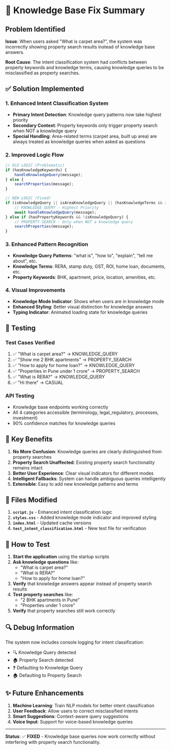# 🔧 Knowledge Base Fix Summary

## Problem Identified
**Issue**: When users asked "What is carpet area?", the system was incorrectly showing property search results instead of knowledge base answers.

**Root Cause**: The intent classification system had conflicts between property keywords and knowledge terms, causing knowledge queries to be misclassified as property searches.

## ✅ Solution Implemented

### 1. Enhanced Intent Classification System
- **Primary Intent Detection**: Knowledge query patterns now take highest priority
- **Secondary Context**: Property keywords only trigger property search when NOT a knowledge query
- **Special Handling**: Area-related terms (carpet area, built up area) are always treated as knowledge queries when asked as questions

### 2. Improved Logic Flow
```javascript
// OLD LOGIC (Problematic)
if (hasKnowledgeKeywords) {
    handleKnowledgeQuery(message);
} else {
    searchProperties(message);
}

// NEW LOGIC (Fixed)
if (isKnowledgeQuery || isAreaKnowledgeQuery || (hasKnowledgeTerms && isKnowledgeQuery)) {
    // KNOWLEDGE QUERY - Highest Priority
    await handleKnowledgeQuery(message);
} else if (hasPropertyKeywords && !isKnowledgeQuery) {
    // PROPERTY SEARCH - Only when NOT a knowledge query
    searchProperties(message);
}
```

### 3. Enhanced Pattern Recognition
- **Knowledge Query Patterns**: "what is", "how to", "explain", "tell me about", etc.
- **Knowledge Terms**: RERA, stamp duty, GST, ROI, home loan, documents, etc.
- **Property Keywords**: BHK, apartment, price, location, amenities, etc.

### 4. Visual Improvements
- **Knowledge Mode Indicator**: Shows when users are in knowledge mode
- **Enhanced Styling**: Better visual distinction for knowledge answers
- **Typing Indicator**: Animated loading state for knowledge queries

## 🧪 Testing

### Test Cases Verified
1. ✅ "What is carpet area?" → KNOWLEDGE_QUERY
2. ✅ "Show me 2 BHK apartments" → PROPERTY_SEARCH  
3. ✅ "How to apply for home loan?" → KNOWLEDGE_QUERY
4. ✅ "Properties in Pune under 1 crore" → PROPERTY_SEARCH
5. ✅ "What is RERA?" → KNOWLEDGE_QUERY
6. ✅ "Hi there" → CASUAL

### API Testing
- Knowledge base endpoints working correctly
- All 4 categories accessible (terminology, legal_regulatory, processes, investment)
- 90% confidence matches for knowledge queries

## 🎯 Key Benefits

1. **No More Confusion**: Knowledge queries are clearly distinguished from property searches
2. **Property Search Unaffected**: Existing property search functionality remains intact
3. **Better User Experience**: Clear visual indicators for different modes
4. **Intelligent Fallbacks**: System can handle ambiguous queries intelligently
5. **Extensible**: Easy to add new knowledge patterns and terms

## 📁 Files Modified

1. **`script.js`** - Enhanced intent classification logic
2. **`styles.css`** - Added knowledge mode indicator and improved styling
3. **`index.html`** - Updated cache versions
4. **`test_intent_classification.html`** - New test file for verification

## 🚀 How to Test

1. **Start the application** using the startup scripts
2. **Ask knowledge questions** like:
   - "What is carpet area?"
   - "What is RERA?"
   - "How to apply for home loan?"
3. **Verify** that knowledge answers appear instead of property search results
4. **Test property searches** like:
   - "2 BHK apartments in Pune"
   - "Properties under 1 crore"
5. **Verify** that property searches still work correctly

## 🔍 Debug Information

The system now includes console logging for intent classification:
- 🔍 Knowledge Query detected
- 🏠 Property Search detected  
- ❓ Defaulting to Knowledge Query
- 🏠 Defaulting to Property Search

## ✨ Future Enhancements

1. **Machine Learning**: Train NLP models for better intent classification
2. **User Feedback**: Allow users to correct misclassified intents
3. **Smart Suggestions**: Context-aware query suggestions
4. **Voice Input**: Support for voice-based knowledge queries

---

**Status**: ✅ **FIXED** - Knowledge base queries now work correctly without interfering with property search functionality.
